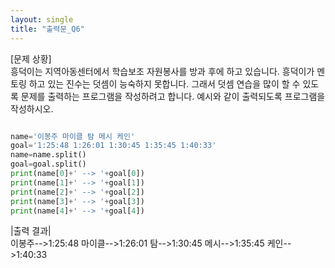 ```yaml
---
layout: single
title: "출력문_Q6"
---
```


[문제 상황]  
흥덕이는 지역아동센터에서 학습보조 자원봉사를 방과 후에 하고 있습니다. 흥덕이가 멘토링 하고 있는 진수는 덧셈이 능숙하지 못합니다. 그래서 덧셈 연습을 많이 할 수 있도록 문제를  출력하는 프로그램을 작성하려고 합니다.
예시와 같이 출력되도록 프로그램을 작성하시오.

~~~python

name='이봉주 마이클 탐 메시 케인'
goal='1:25:48 1:26:01 1:30:45 1:35:45 1:40:33'
name=name.split()
goal=goal.split()
print(name[0]+' --> '+goal[0])
print(name[1]+' --> '+goal[1])
print(name[2]+' --> '+goal[2])
print(name[3]+' --> '+goal[3])
print(name[4]+' --> '+goal[4])
~~~

|출력 결과|<br>
이봉주-->1:25:48
마이클-->1:26:01
탐-->1:30:45
메시-->1:35:45
케인-->1:40:33

